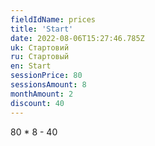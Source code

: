 ```yaml
---
fieldIdName: prices
title: 'Start'
date: 2022-08-06T15:27:46.785Z
uk: Стартовий
ru: Стартовый
en: Start
sessionPrice: 80
sessionsAmount: 8
monthAmount: 2
discount: 40
---
```


80 \* 8 - 40
